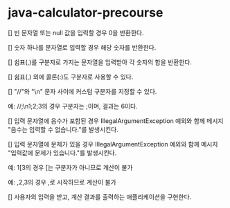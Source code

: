 # java-calculator-precourse

[] 빈 문자열 또는 null 값을 입력할 경우 0을 반환한다.

[] 숫자 하나를 문자열로 입력할 경우 해당 숫자를 반환한다.

[] 쉼표(,)를 구분자로 가지는 문자열을 입력받아 각 숫자의 합을 반환한다.

[] 쉼표(,) 외에 콜론(:)도 구분자로 사용할 수 있다.

[] "//"와 "\n" 문자 사이에 커스텀 구분자를 지정할 수 있다.

예: //;\n1;2;3의 경우 구분자는 ;이며, 결과는 6이다.

[] 입력 문자열에 음수가 포함된 경우 IllegalArgumentException 예외와 함께 메시지 "음수는 입력할 수 없습니다."를 발생시킨다.

[] 입력 문자열에 문제가 있을 경우 IllegalArgumentException 예외와 함께 메시지 "입력값에 문제가 있습니다."를 발생시킨다.

예: 1[3의 경우 [는 구분자가 아니므로 계산이 불가

예: ,2,3의 경우 ,로 시작하므로 계산이 불가

[] 사용자의 입력을 받고, 계산 결과를 출력하는 애플리케이션을 구현한다.
